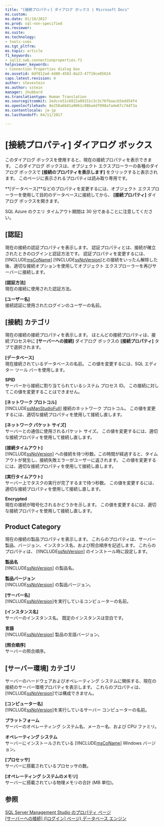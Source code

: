 ```yaml
---
title: "[接続プロパティ] ダイアログ ボックス | Microsoft Docs"
ms.custom: 
ms.date: 01/19/2017
ms.prod: sql-non-specified
ms.reviewer: 
ms.suite: 
ms.technology:
- tools-ssms
ms.tgt_pltfrm: 
ms.topic: article
f1_keywords:
- sql13.swb.connectionproperties.f1
helpviewer_keywords:
- Connection Properties dialog box
ms.assetid: 6df812ad-4d80-4503-8a23-47719ce85624
caps.latest.revision: 4
author: stevestein
ms.author: sstein
manager: jhubbard
ms.translationtype: Human Translation
ms.sourcegitcommit: 2edcce51c6822a89151c3c3c76fbaacb5edd54f4
ms.openlocfilehash: 8e258a6b81a9061c08ba4df098afa4e67c74df3a
ms.contentlocale: ja-jp
ms.lasthandoff: 04/11/2017

---
```

# <a name="connection-properties-dialog-box"></a>[接続プロパティ] ダイアログ ボックス
このダイアログ ボックスを使用すると、現在の接続プロパティを表示できます。 このダイアログ ボックスは、オブジェクト エクスプローラーの各種のダイアログ ボックスで **[接続のプロパティを表示します]** をクリックすると表示されます。 このページに表示されるプロパティは読み取り専用です。  
  
**[データベース]**などのプロパティを変更するには、オブジェクト エクスプローラーを使用して目的のデータベースに接続してから、 **[接続プロパティ]** ダイアログ ボックスを開きます。  
  
SQL Azure のクエリ タイムアウト期間は 30 分であることに注意してください。  
  
## <a name="authentication"></a>[認証]  
現在の接続の認証プロパティを表示します。 認証プロパティとは、接続が確立されたときのログインと認証方法です。 認証プロパティを変更するには、 [!INCLUDE[msCoName](../../includes/msconame_md.md)] [!INCLUDE[ssNoVersion](../../includes/ssnoversion_md.md)]との接続をいったん解除した後、適切な接続オプションを使用してオブジェクト エクスプローラーを再びサーバーに接続します。  
  
**[認証方法]**  
現在の接続に使用された認証方法。  
  
**[ユーザー名]**  
接続認証に使用されたログインのユーザーの名前。  
  
## <a name="connection-category"></a>[接続] カテゴリ  
現在の接続の接続プロパティを表示します。 ほとんどの接続プロパティは、接続プロセス中に **[サーバーへの接続]** ダイアログ ボックスの **[接続プロパティ]** タブで選択されます。  
  
**[データベース]**  
現在接続されているデータベースの名前。 この値を変更するには、SQL エディター ツール バーを使用します。  
  
**SPID**  
サーバーから接続に割り当てられているシステム プロセス ID。 この接続に対してこの値を変更することはできません。  
  
**[ネットワーク プロトコル]**  
[!INCLUDE[ssManStudioFull](../../includes/ssmanstudiofull_md.md)] 接続のネットワーク プロトコル。 この値を変更するには、適切な接続プロパティを使用して接続し直します。  
  
**[ネットワーク パケット サイズ]**  
サーバーとの通信に使用されるパケット サイズ。 この値を変更するには、適切な接続プロパティを使用して接続し直します。  
  
**[接続タイムアウト]**  
[!INCLUDE[ssNoVersion](../../includes/ssnoversion_md.md)] への接続を待つ秒数。この時間が経過すると、タイムアウトが発生し、接続失敗エラーがユーザーに返されます。 この値を変更するには、適切な接続プロパティを使用して接続し直します。  
  
**[実行タイムアウト]**  
サーバー上でタスクの実行が完了するまで待つ秒数。 この値を変更するには、適切な接続プロパティを使用して接続し直します。  
  
**Encrypted**  
現在の接続が暗号化されるかどうかを示します。 この値を変更するには、適切な接続プロパティを使用して接続し直します。  
  
## <a name="product-category"></a>Product Category  
現在の接続の製品プロパティを表示します。 これらのプロパティは、サーバー製品、バージョン、インスタンス名、および照合順序を記述します。 これらのプロパティは、 [!INCLUDE[ssNoVersion](../../includes/ssnoversion_md.md)] のインストール時に設定します。  
  
**製品名**  
[!INCLUDE[ssNoVersion](../../includes/ssnoversion_md.md)] の製品名。  
  
**製品バージョン**  
[!INCLUDE[ssNoVersion](../../includes/ssnoversion_md.md)] の製品バージョン。  
  
**[サーバー名]**  
[!INCLUDE[ssNoVersion](../../includes/ssnoversion_md.md)]を実行しているコンピューターの名前。  
  
**[インスタンス名]**  
サーバーのインスタンス名。 既定のインスタンスは空白です。  
  
**言語**  
[!INCLUDE[ssNoVersion](../../includes/ssnoversion_md.md)] 製品の言語バージョン。  
  
**[照合順序]**  
サーバーの照合順序。  
  
## <a name="server-environment-category"></a>[サーバー環境] カテゴリ  
サーバーのハードウェアおよびオペレーティング システムに関係する、現在の接続のサーバー環境プロパティを表示します。 これらのプロパティは、 [!INCLUDE[ssNoVersion](../../includes/ssnoversion_md.md)]では構成できません。  
  
**[コンピューター名]**  
[!INCLUDE[ssNoVersion](../../includes/ssnoversion_md.md)]を実行しているサーバー コンピューターの名前。  
  
**プラットフォーム**  
サーバーのオペレーティング システム名、メーカー名、および CPU ファミリ。  
  
**オペレーティング システム**  
サーバーにインストールされている [!INCLUDE[msCoName](../../includes/msconame_md.md)] Windows バージョン。  
  
**[プロセッサ]**  
サーバーに搭載されているプロセッサの数。  
  
**[オペレーティング システムのメモリ]**  
サーバーに搭載されている物理メモリの合計 (MB 単位)。  
  
## <a name="see-also"></a>参照  
[SQL Server Management Studio のプロパティ ページ](../../ssms/property-pages-in-sql-server-management-studio.md)  
[[サーバーへの接続] ([ログイン] ページ) データベース エンジン](../../ssms/f1-help/connect-to-server-login-page-database-engine.md)  
  

